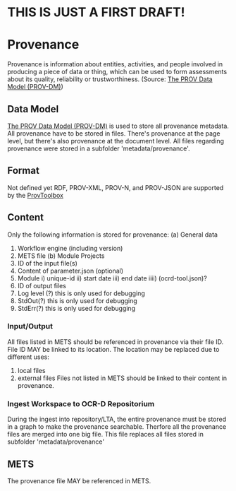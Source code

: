 # THIS IS JUST A FIRST DRAFT!

# Provenance
Provenance is information about entities, activities, and people involved in producing a piece of data or thing, which can be used to form assessments about its quality, reliability or trustworthiness. (Source: [The PROV Data Model (PROV-DM)](https://www.w3.org/TR/prov-dm/))

## Data Model
[The PROV Data Model (PROV-DM)](https://www.w3.org/TR/prov-dm/) is used to store all provenance metadata.
All provenance have to be stored in files. 
There's provenance at the page level, but there's also provenance at the document level.
All files regarding provenance were stored in a subfolder 'metadata/provenance'.

## Format
Not defined yet
RDF, PROV-XML, PROV-N, and PROV-JSON are supported by the [ProvToolbox](https://github.com/lucmoreau/ProvToolbox)

## Content 
Only the following information is stored for provenance:
(a) General data
1. Workflow engine (including version)
2. METS file
(b) Module Projects
1. ID of the input file(s)
2. Content of parameter.json (optional)
3. Module 
  i) unique-id
  ii) start date
  iii) end date
  iiii) (ocrd-tool.json)?
4. ID of output files
5. Log level (?) this is only used for debugging
6. StdOut(?) this is only used for debugging
7. StdErr(?) this is only used for debugging

### Input/Output
All files listed in METS should be referenced in provenance via their file ID.
File ID MAY be linked to its location. The location may be replaced due to 
different uses:
1. local files
2. external files
Files not listed in METS should be linked to their content in provenance.

### Ingest Workspace to OCR-D Repositorium
During the ingest into repository/LTA, the entire provenance must be stored in a graph to make the provenance searchable.
Therfore all the provenance files are merged into one big file.
This file replaces all files stored in subfolder 'metadata/provenance'

## METS
The provenance file MAY be referenced in METS.


